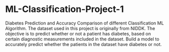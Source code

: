 # ML-Classification-Project-1
Diabetes Prediction and Accuracy Comparison of different Classification ML Algorithm. 
The dataset used in this project is originally from NIDDK. The objective is to predict whether or not a 
patient has diabetes, based on certain diagnostic measurements included in the dataset.
Build a model to accurately predict whether the patients in the dataset have diabetes or not.
